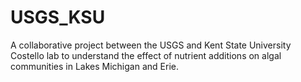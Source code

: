 # USGS_KSU
A collaborative project between the USGS and Kent State University Costello lab to understand the effect of nutrient additions on algal communities in Lakes Michigan and Erie. 
